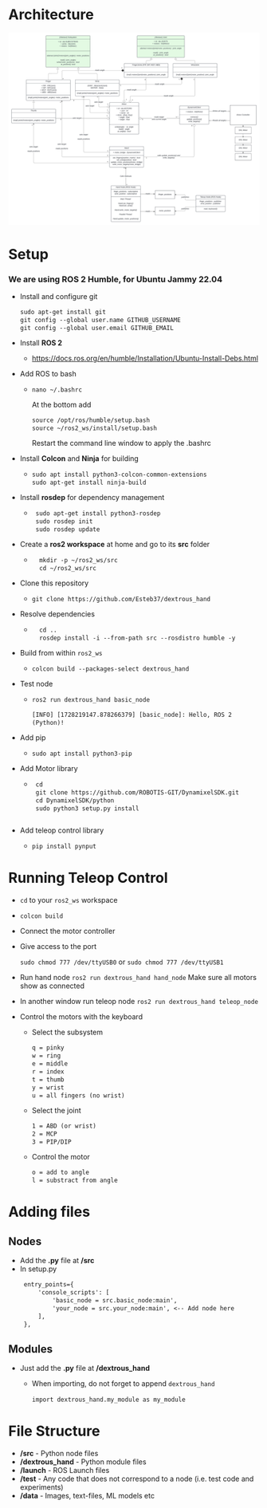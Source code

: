 # Architecture

![Architecture](architecture.png)

# Setup

### We are using ROS 2 Humble, for Ubuntu Jammy 22.04
 - Install and configure git
    ```
    sudo apt-get install git
    git config --global user.name GITHUB_USERNAME
    git config --global user.email GITHUB_EMAIL
    ```

 - Install **ROS 2**
    - https://docs.ros.org/en/humble/Installation/Ubuntu-Install-Debs.html

 - Add ROS to bash
   - ```nano ~/.bashrc```

      At the bottom add

      ```
      source /opt/ros/humble/setup.bash
      source ~/ros2_ws/install/setup.bash
      ```

      Restart the command line window to apply the .bashrc

 - Install **Colcon** and **Ninja** for building
    - ```
      sudo apt install python3-colcon-common-extensions
      sudo apt-get install ninja-build
      ```

 - Install **rosdep** for dependency management
   - ```
      sudo apt-get install python3-rosdep
      sudo rosdep init
      sudo rosdep update
      ```
 - Create a **ros2 workspace** at home and go to its **src** folder
    - ```
        mkdir -p ~/ros2_ws/src
        cd ~/ros2_ws/src
        ```
- Clone this repository
   - ```git clone https://github.com/Esteb37/dextrous_hand```

- Resolve dependencies
  - ```
      cd ..
      rosdep install -i --from-path src --rosdistro humble -y
      ```
 - Build from within ```ros2_ws```
   - ```colcon build --packages-select dextrous_hand```

 - Test node
   - ```ros2 run dextrous_hand basic_node```

         [INFO] [1728219147.878266379] [basic_node]: Hello, ROS 2 (Python)!

 - Add pip
   - ```sudo apt install python3-pip```

 - Add Motor library
   - ```
      cd
      git clone https://github.com/ROBOTIS-GIT/DynamixelSDK.git
      cd DynamixelSDK/python
      sudo python3 setup.py install
   ```

 - Add teleop control library
   - ```pip install pynput```

# Running Teleop Control

- ```cd``` to your ```ros2_ws``` workspace
- ```colcon build```
- Connect the motor controller
- Give access to the port

   ```sudo chmod 777 /dev/ttyUSB0```
   or
   ```sudo chmod 777 /dev/ttyUSB1```

- Run hand node
   ```ros2 run dextrous_hand hand_node```
   Make sure all motors show as connected
- In another window run teleop node
   ```ros2 run dextrous_hand teleop_node```

- Control the motors with the keyboard
   - Select the subsystem
      ```
      q = pinky
      w = ring
      e = middle
      r = index
      t = thumb
      y = wrist
      u = all fingers (no wrist)
      ```
   - Select the joint
      ```
      1 = ABD (or wrist)
      2 = MCP
      3 = PIP/DIP
      ```

   - Control the motor
      ```
      o = add to angle
      l = substract from angle
      ```

# Adding files

## Nodes
- Add the **.py** file at **/src**
- In setup.py
   ```
    entry_points={
        'console_scripts': [
            'basic_node = src.basic_node:main',
            'your_node = src.your_node:main', <-- Add node here
        ],
    },
   ```
## Modules
- Just add the **.py** file at **/dextrous_hand**
   - When importing, do not forget to append ```dextrous_hand```

      ```import dextrous_hand.my_module as my_module```

# File Structure
 - **/src** - Python node files
 - **/dextrous_hand** - Python module files
 - **/launch** - ROS Launch files
 - **/test** - Any code that does not correspond to a node (i.e. test code and experiments)
 - **/data** - Images, text-files, ML models etc
